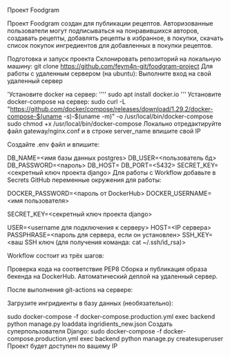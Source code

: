 Проект Foodgram

Проект Foodgram создан для публикации рецептов. Авторизованные пользователи могут подписываться на понравившихся авторов, создавать рецепты, добавлять рецепты в избранное, в покупки, скачать список покупок ингредиентов для добавленных в покупки рецептов.

Подготовка и запуск проекта
Склонировать репозиторий на локальную машину:
git clone https://github.com/feym4n-git/foodgram-project
Для работы с удаленным сервером (на ubuntu):
Выполните вход на свой удаленный сервер

'Установите docker на сервер:
''''
sudo apt install docker.io 
'''
Установите docker-compose на сервер:
sudo curl -L "https://github.com/docker/compose/releases/download/1.29.2/docker-compose-$(uname -s)-$(uname -m)" -o /usr/local/bin/docker-compose
sudo chmod +x /usr/local/bin/docker-compose
Локально отредактируйте файл gateway/nginx.conf и в строке server_name впишите свой IP

Cоздайте .env файл и впишите:

DB_NAME=<имя базы данных postgres>
DB_USER=<пользователь бд>
DB_PASSWORD=<пароль>
DB_HOST=<db>
DB_PORT=<5432>
SECRET_KEY=<секретный ключ проекта django>
Для работы с Workflow добавьте в Secrets GitHub переменные окружения для работы:

DOCKER_PASSWORD=<пароль от DockerHub>
DOCKER_USERNAME=<имя пользователя>

SECRET_KEY=<секретный ключ проекта django>

USER=<username для подключения к серверу>
HOST=<IP сервера>
PASSPHRASE=<пароль для сервера, если он установлен>
SSH_KEY=<ваш SSH ключ (для получения команда: cat ~/.ssh/id_rsa)>

Workflow состоит из трёх шагов:

Проверка кода на соответствие PEP8
Сборка и публикация образа бекенда на DockerHub.
Автоматический деплой на удаленный сервер.

После выполнения git-actions на сервере:

Загрузите ингридиенты в базу данных (необязательно):

sudo docker-compose -f docker-compose.production.yml exec backend python manage.py loaddata ingridients_new.json
Создать суперпользователя Django:
sudo docker-compose -f docker-compose.production.yml exec backend python manage.py createsuperuser
Проект будет доступен по вашему IP
